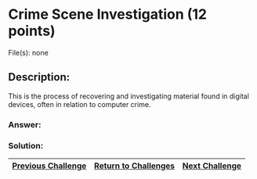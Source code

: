 # Crime Scene Investigation (12 points)

File(s): none

## Description:

This is the process of recovering and investigating material found in digital devices, often in relation to computer crime.

### Answer:

### Solution:



| [Previous Challenge](/Challenges/Investigate/4) | [Return to Challenges](/Challenges/../../../#modules) | [Next Challenge](/Challenges/Investigate/6) |
| :------- | :-----: | ------: |